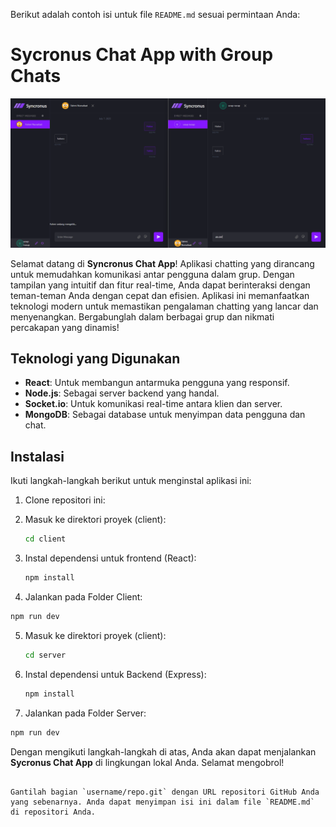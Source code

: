 Berikut adalah contoh isi untuk file `README.md` sesuai permintaan Anda:


# Sycronus Chat App with Group Chats

![Screenshot](https://raw.githubusercontent.com/Fahminurs/Syncronus-Chat-Realtime/refs/heads/main/Screenshot%202025-07-07%20215820.png)

Selamat datang di **Syncronus Chat App**! Aplikasi chatting yang dirancang untuk memudahkan komunikasi antar pengguna dalam grup. Dengan tampilan yang intuitif dan fitur real-time, Anda dapat berinteraksi dengan teman-teman Anda dengan cepat dan efisien. Aplikasi ini memanfaatkan teknologi modern untuk memastikan pengalaman chatting yang lancar dan menyenangkan. Bergabunglah dalam berbagai grup dan nikmati percakapan yang dinamis!

## Teknologi yang Digunakan

- **React**: Untuk membangun antarmuka pengguna yang responsif.
- **Node.js**: Sebagai server backend yang handal.
- **Socket.io**: Untuk komunikasi real-time antara klien dan server.
- **MongoDB**: Sebagai database untuk menyimpan data pengguna dan chat.

## Instalasi

Ikuti langkah-langkah berikut untuk menginstal aplikasi ini:

1. Clone repositori ini:

2. Masuk ke direktori proyek (client):

   ```bash
   cd client
   ```

3. Instal dependensi untuk frontend (React):

   ```bash
   npm install
   ```

4. Jalankan pada Folder Client:
```bash
npm run dev
```

5. Masuk ke direktori proyek (client):

   ```bash
   cd server
   ```

6. Instal dependensi untuk Backend (Express):

   ```bash
   npm install
   ```

7. Jalankan pada Folder Server:
```bash
npm run dev
```


Dengan mengikuti langkah-langkah di atas, Anda akan dapat menjalankan **Sycronus Chat App** di lingkungan lokal Anda. Selamat mengobrol!
```

Gantilah bagian `username/repo.git` dengan URL repositori GitHub Anda yang sebenarnya. Anda dapat menyimpan isi ini dalam file `README.md` di repositori Anda.
